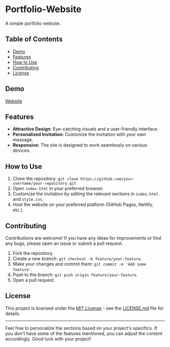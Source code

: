 # Portfolio-Website

A simple portfolio website.

## Table of Contents
- [Demo](#demo)
- [Features](#features)
- [How to Use](#how-to-use)
- [Contributing](#contributing)
- [License](#license)

## Demo

<a href="https://aliArafat9.github.io/Portfolio-Website/" target="_blank">Website</a>

## Features

- **Attractive Design:** Eye-catching visuals and a user-friendly interface.
- **Personalized Invitation:** Customize the invitation with your own message.
- **Responsive:** The site is designed to work seamlessly on various devices.

## How to Use

1. Clone the repository: `git clone https://github.com/your-username/your-repository.git`
2. Open `index.html` in your preferred browser.
3. Customize the invitation by editing the relevant sections in `index.html` and `style.css`.
4. Host the website on your preferred platform (GitHub Pages, Netlify, etc.).

## Contributing

Contributions are welcome! If you have any ideas for improvements or find any bugs, please open an issue or submit a pull request.

1. Fork the repository.
2. Create a new branch: `git checkout -b feature/your-feature`.
3. Make your changes and commit them: `git commit -m 'Add some feature'`.
4. Push to the branch: `git push origin feature/your-feature`.
5. Open a pull request.

## License

This project is licensed under the [MIT License](LICENSE.md) - see the [LICENSE.md](LICENSE.md) file for details.

---

Feel free to personalize the sections based on your project's specifics. If you don't have some of the features mentioned, you can adjust the content accordingly. Good luck with your project!

